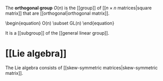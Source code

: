 The **orthogonal group** $O(n)$ is the [[group]] of [[$n\times n$ matrices|square matrix]] that are [[orthogonal|orthogonal matrix]].

\begin{equation}
O(n) \subset GL(n)
\end{equation}

It is a [[subgroup]] of the [[general linear group]].

# [[Lie algebra]]

The Lie algebra consists of [[skew-symmetric matrices|skew-symmetric matrix]].